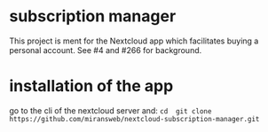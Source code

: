 # subscription manager
This project is ment for the Nextcloud app which facilitates buying a personal account. See #4 and #266 for background. 

# installation of the app
go to the cli of the nextcloud server and:
`cd 
git clone https://github.com/miransweb/nextcloud-subscription-manager.git
`